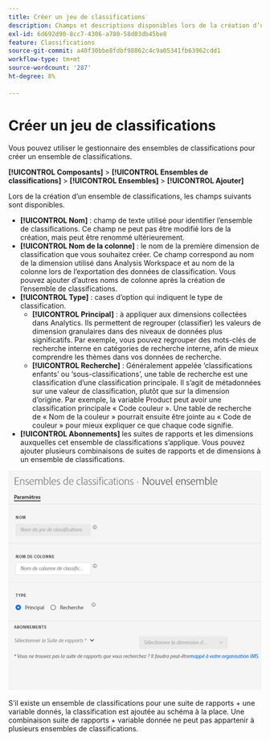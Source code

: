 ```yaml
---
title: Créer un jeu de classifications
description: Champs et descriptions disponibles lors de la création d’un ensemble de classifications.
exl-id: 6d692d90-8cc7-4306-a780-58d03db45be8
feature: Classifications
source-git-commit: a40f30bbe8fdbf98862c4c9a05341fb63962cdd1
workflow-type: tm+mt
source-wordcount: '287'
ht-degree: 8%

---
```


# Créer un jeu de classifications

Vous pouvez utiliser le gestionnaire des ensembles de classifications pour créer un ensemble de classifications.

**[!UICONTROL Composants]** > **[!UICONTROL Ensembles de classifications]** > **[!UICONTROL Ensembles]** > **[!UICONTROL Ajouter]**

Lors de la création d’un ensemble de classifications, les champs suivants sont disponibles.

* **[!UICONTROL Nom]** : champ de texte utilisé pour identifier l’ensemble de classifications. Ce champ ne peut pas être modifié lors de la création, mais peut être renommé ultérieurement.
* **[!UICONTROL Nom de la colonne]** : le nom de la première dimension de classification que vous souhaitez créer. Ce champ correspond au nom de la dimension utilisé dans Analysis Workspace et au nom de la colonne lors de l’exportation des données de classification. Vous pouvez ajouter d’autres noms de colonne après la création de l’ensemble de classifications.
* **[!UICONTROL Type]** : cases d’option qui indiquent le type de classification.
   * **[!UICONTROL Principal]** : à appliquer aux dimensions collectées dans Analytics. Ils permettent de regrouper (classifier) les valeurs de dimension granulaires dans des niveaux de données plus significatifs. Par exemple, vous pouvez regrouper des mots-clés de recherche interne en catégories de recherche interne, afin de mieux comprendre les thèmes dans vos données de recherche.
   * **[!UICONTROL Recherche]** : Généralement appelée ‘classifications enfants’ ou ‘sous-classifications’, une table de recherche est une classification d’une classification principale. Il s’agit de métadonnées sur une valeur de classification, plutôt que sur la dimension d’origine. Par exemple, la variable Product peut avoir une classification principale « Code couleur ». Une table de recherche de « Nom de la couleur » pourrait ensuite être jointe au « Code de couleur » pour mieux expliquer ce que chaque code signifie.
* **[!UICONTROL Abonnements]** les suites de rapports et les dimensions auxquelles cet ensemble de classifications s’applique. Vous pouvez ajouter plusieurs combinaisons de suites de rapports et de dimensions à un ensemble de classifications.

![Créer un ensemble de classifications](../../assets/classification-set-create.png)

S’il existe un ensemble de classifications pour une suite de rapports + une variable donnés, la classification est ajoutée au schéma à la place. Une combinaison suite de rapports + variable donnée ne peut pas appartenir à plusieurs ensembles de classifications.
